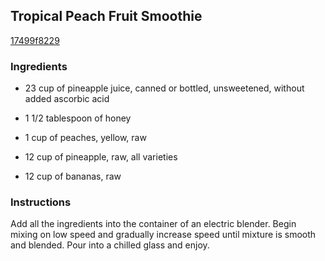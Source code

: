 ## Tropical Peach Fruit Smoothie

[17499f8229](http://www.food.com/recipe/tropical-peach-fruit-smoothie-56849)

### Ingredients

 - 23 cup of pineapple juice, canned or bottled, unsweetened, without added ascorbic acid

 - 1 1/2 tablespoon of honey

 - 1 cup of peaches, yellow, raw

 - 12 cup of pineapple, raw, all varieties

 - 12 cup of bananas, raw

### Instructions

Add all the ingredients into the container of an electric blender. Begin mixing on low speed and gradually increase speed until mixture is smooth and blended. Pour into a chilled glass and enjoy.